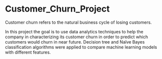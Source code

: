 # Customer_Churn_Project
Customer churn refers to the natural business cycle of losing customers. 

In this project the goal is to use data analytics techniques to help the company in characterizing its customer churn in order to predict which customers would churn in near future. 
Decision tree and Naïve Bayes classification algorithms were applied to compare machine learning models with different features.
